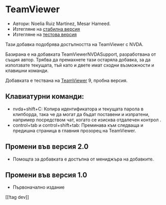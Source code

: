 # TeamViewer #

*	Автори: Noelia Ruiz Martínez, Mesar Hameed.
*	Изтегляне на [стабилна версия][1]
*	Изтегляне на [тестова версия][2]

Тази добавка подобрява достъпността на TeamViewer с NVDA.

Базирана е на добавката TeamViewerNVDASupport, разработвана от същия
автор. Трябва да премахнете тази остаряла добавка, за да използвате
текущата, тъй като и двете имат сходни възможности и клавишни команди.

Добавката е тествана на [TeamViewer][3] 9, пробна версия.

## Клавиатурни команди: ##

*	nvda+shift+C: Копира идентификатора и текущата парола в клипборда, така че
  да могат да бъдат поставени и изпратени, например посредством чат, когато
  се изисква отдалечен контрол .
*	control+tab и control+shift+tab: Преминава към следваща и предишна
  страница в главния прозорец на  TeamViewer.

## Промени във версия 2.0 ##
*	 Помощта за добавката е достъпна от мениджъра на добавките.

## Промени във версия 1.0 ##
*	 Първоначално издание

[[!tag dev]]

[1]: https://addons.nvda-project.org/files/get.php?file=tv

[2]: https://addons.nvda-project.org/files/get.php?file=tv-dev

[3]: https://www.teamviewer.com
